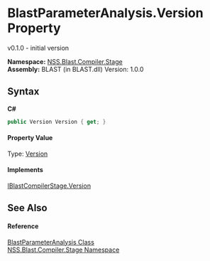 # BlastParameterAnalysis.Version Property 
 

v0.1.0 - initial version

**Namespace:**&nbsp;<a href="N_NSS_Blast_Compiler_Stage">NSS.Blast.Compiler.Stage</a><br />**Assembly:**&nbsp;BLAST (in BLAST.dll) Version: 1.0.0

## Syntax

**C#**<br />
``` C#
public Version Version { get; }
```


#### Property Value
Type: <a href="https://docs.microsoft.com/dotnet/api/system.version" target="_blank" rel="noopener noreferrer">Version</a>

#### Implements
<a href="P_NSS_Blast_IBlastCompilerStage_Version">IBlastCompilerStage.Version</a><br />

## See Also


#### Reference
<a href="T_NSS_Blast_Compiler_Stage_BlastParameterAnalysis">BlastParameterAnalysis Class</a><br /><a href="N_NSS_Blast_Compiler_Stage">NSS.Blast.Compiler.Stage Namespace</a><br />